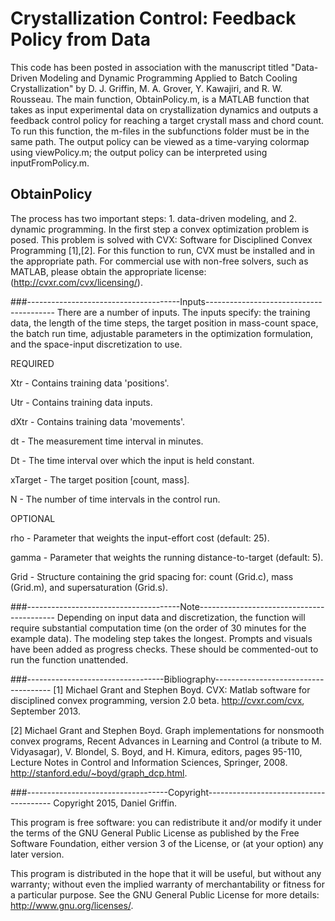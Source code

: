# Crystallization Control: Feedback Policy from Data

This code has been posted in association with the manuscript titled "Data-Driven Modeling and Dynamic Programming Applied to Batch Cooling Crystallization" by D. J. Griffin, M. A. Grover, Y. Kawajiri, and R. W. Rousseau. The main function, ObtainPolicy.m, is a MATLAB function that takes as input experimental data on crystallization dynamics and outputs a feedback control policy for reaching a target crystall mass and chord count. To run this function, the m-files in the subfunctions folder must be in the same path. The output policy can be viewed as a time-varying colormap using viewPolicy.m; the output policy can be interpreted using inputFromPolicy.m. 

## ObtainPolicy
The process has two important steps: 1. data-driven modeling, and 2. dynamic programming. In the first step a convex optimization problem is posed. This problem is solved with CVX: Software for Disciplined Convex Programming [1],[2]. For this function to run, CVX must be installed and in the appropriate path. For commercial use with non-free solvers, such as MATLAB, please obtain the appropriate license: (http://cvxr.com/cvx/licensing/).

###--------------------------------------Inputs----------------------------------------
There are a number of inputs. The inputs specify: the training data, the length of the time steps, the target position in mass-count space, the batch run time, adjustable parameters in the optimization formulation, and the space-input discretization to use.
   
REQUIRED

  Xtr     - Contains training data 'positions'.
  
  Utr     - Contains training data inputs.
  
  dXtr    - Contains training data 'movements'. 
  
  dt      - The measurement time interval in minutes.
  
  Dt      - The time interval over which the input is held constant.
  
  xTarget - The target position [count, mass].
  
  N       - The number of time intervals in the control run.

OPTIONAL

  rho     - Parameter that weights the input-effort cost (default: 25).
  
  gamma 	- Parameter that weights the running distance-to-target (default: 5).
  
  Grid    - Structure containing the grid spacing for: count (Grid.c), mass (Grid.m), and supersaturation (Grid.s).
 
###--------------------------------------Note------------------------------------------
Depending on input data and discretization, the function will require substantial computation time (on the order of 30 minutes for the example data). The modeling step takes the longest. Prompts and visuals have been added as progress checks. These should be commented-out to run the function unattended.

###----------------------------------Bibliography-------------------------------------
[1] Michael Grant and Stephen Boyd. CVX: Matlab software for disciplined convex programming, version 2.0 beta. http://cvxr.com/cvx, September 2013.

[2] Michael Grant and Stephen Boyd. Graph implementations for nonsmooth convex programs, Recent Advances in Learning and Control (a tribute to M. Vidyasagar), V. Blondel, S. Boyd, and H. Kimura, editors, pages 95-110, Lecture Notes in Control and Information Sciences, Springer, 2008. http://stanford.edu/~boyd/graph_dcp.html.

###-----------------------------------Copyright---------------------------------------
Copyright 2015, Daniel Griffin.

This program is free software: you can redistribute it and/or modify it under the terms of the GNU General Public License as published by the Free Software Foundation, either version 3 of the License, or (at your option) any later version.

This program is distributed in the hope that it will be useful, but without any warranty; without even the implied warranty of merchantability or fitness for a particular purpose. See the GNU General Public License for more details: <http://www.gnu.org/licenses/>.

